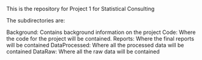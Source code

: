 This is the repository for Project 1 for Statistical Consulting

The subdirectories are:

Background: Contains background information on the project
Code: Where the code for the project will be contained.
Reports: Where the final reports will be contained
DataProcessed: Where all the processed data will be contained
DataRaw: Where all the raw data will be contained